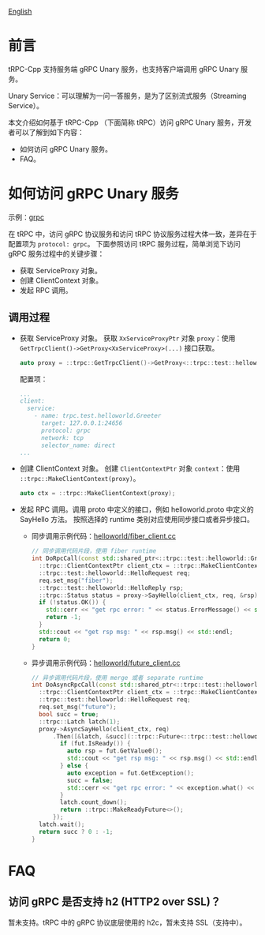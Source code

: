 [English](../en/grpc_protocol_client.md)

# 前言

tRPC-Cpp 支持服务端 gRPC Unary 服务，也支持客户端调用 gRPC Unary 服务。

Unary Service：可以理解为一问一答服务，是为了区别流式服务（Streaming Service）。

本文介绍如何基于 tRPC-Cpp （下面简称 tRPC）访问 gRPC Unary 服务，开发者可以了解到如下内容：

* 如何访问 gRPC Unary 服务。
* FAQ。

# 如何访问 gRPC Unary 服务

示例：[grpc](../../examples/features/grpc)

在 tRPC 中，访问 gRPC 协议服务和访问 tRPC 协议服务过程大体一致，差异在于配置项为 `protocol: grpc`。
下面参照访问 tRPC 服务过程，简单浏览下访问 gRPC 服务过程中的关键步骤：

* 获取 ServiceProxy 对象。
* 创建 ClientContext 对象。
* 发起 RPC 调用。

## 调用过程

* 获取 ServiceProxy 对象。
  获取 `XxServiceProxyPtr` 对象 `proxy`：使用 `GetTrpcClient()->GetProxy<XxServiceProxy>(...)` 接口获取。
  
  ```cpp
  auto proxy = ::trpc::GetTrpcClient()->GetProxy<::trpc::test::helloworld::GreeterServiceProxy>("xx_service_name")
  ```
  
  配置项：
  
  ```yaml
  ...
  client:
    service:
      - name: trpc.test.helloworld.Greeter
        target: 127.0.0.1:24656
        protocol: grpc
        network: tcp
        selector_name: direct
  ...
  ```

* 创建 ClientContext 对象。
  创建 `ClientContextPtr` 对象 `context`：使用 `::trpc::MakeClientContext(proxy)`。

  ```cpp
  auto ctx = ::trpc::MakeClientContext(proxy);
  ```

* 发起 RPC 调用。调用 proto 中定义的接口，例如 helloworld.proto 中定义的 SayHello 方法。
  按照选择的 runtime 类别对应使用同步接口或者异步接口。

  * 同步调用示例代码：[helloworld/fiber_client.cc](../../examples/helloworld/test/fiber_client.cc)

    ```cpp
    // 同步调用代码片段，使用 fiber runtime
    int DoRpcCall(const std::shared_ptr<::trpc::test::helloworld::GreeterServiceProxy>& proxy) {
      ::trpc::ClientContextPtr client_ctx = ::trpc::MakeClientContext(proxy);
      ::trpc::test::helloworld::HelloRequest req;
      req.set_msg("fiber");
      ::trpc::test::helloworld::HelloReply rsp;
      ::trpc::Status status = proxy->SayHello(client_ctx, req, &rsp);
      if (!status.OK()) {
        std::cerr << "get rpc error: " << status.ErrorMessage() << std::endl;
        return -1;
      }
      std::cout << "get rsp msg: " << rsp.msg() << std::endl;
      return 0;
    }
    ```
  
  * 异步调用示例代码：[helloworld/future_client.cc](../../examples/helloworld/test/future_client.cc)

    ```cpp
    // 异步调用代码片段，使用 merge 或者 separate runtime
    int DoAsyncRpcCall(const std::shared_ptr<::trpc::test::helloworld::GreeterServiceProxy>& proxy) {
      ::trpc::ClientContextPtr client_ctx = ::trpc::MakeClientContext(proxy);
      ::trpc::test::helloworld::HelloRequest req;
      req.set_msg("future");
      bool succ = true;
      ::trpc::Latch latch(1);
      proxy->AsyncSayHello(client_ctx, req)
          .Then([&latch, &succ](::trpc::Future<::trpc::test::helloworld::HelloReply>&& fut) {
            if (fut.IsReady()) {
              auto rsp = fut.GetValue0();
              std::cout << "get rsp msg: " << rsp.msg() << std::endl;
            } else {
              auto exception = fut.GetException();
              succ = false;
              std::cerr << "get rpc error: " << exception.what() << std::endl;
            }
            latch.count_down();
            return ::trpc::MakeReadyFuture<>();
          });
      latch.wait();
      return succ ? 0 : -1;
    }
    ```

# FAQ

## 访问 gRPC 是否支持 h2 (HTTP2 over SSL)？

暂未支持。tRPC 中的 gRPC 协议底层使用的 h2c，暂未支持 SSL（支持中）。
